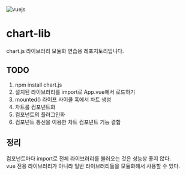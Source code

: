 ![vuejs](https://miro.medium.com/max/1200/1*4GUGenZxW7rTXWmxcrEo6g.png)

# chart-lib

chart.js 라이브러리 모듈화 연습용 레포지토리입니다.

## TODO

1. npm install chart.js
2. 설치된 라이브러리를 import로 App.vue에서 로드하기
3. mounted() 라이프 사이클 훅에서 차트 생성
4. 차트를 컴포넌트화
5. 컴포넌트의 플러그인화
6. 컴포넌트 통신을 이용한 차트 컴포넌트 기능 결합

## 정리

컴포넌트마다 import로 전체 라이브러리를 불러오는 것은 성능상 좋지 않다.</br>
vue 전용 라이브러리가 아니라 일반 라이브러리들을 모듈화해서 사용할 수 있다.
